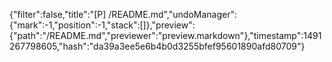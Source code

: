 {"filter":false,"title":"[P] /README.md","undoManager":{"mark":-1,"position":-1,"stack":[]},"preview":{"path":"/README.md","previewer":"preview.markdown"},"timestamp":1491267798605,"hash":"da39a3ee5e6b4b0d3255bfef95601890afd80709"}